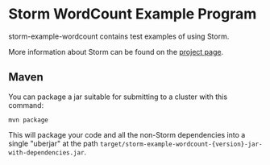 # Storm WordCount Example Program

storm-example-wordcount contains test examples of using Storm. 

More information about Storm can be found on the [project page](http://github.com/nathanmarz/storm).

## Maven

You can package a jar suitable for submitting to a cluster with this command:

```
mvn package
```

This will package your code and all the non-Storm dependencies into a single "uberjar" at the path `target/storm-example-wordcount-{version}-jar-with-dependencies.jar`.

